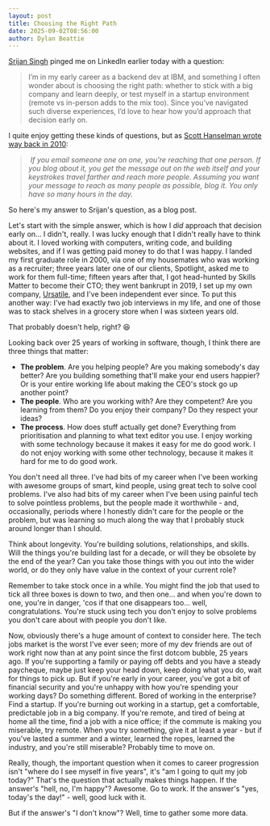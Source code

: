 ```yaml
---
layout: post
title: Choosing the Right Path
date: 2025-09-02T08:56:00
author: Dylan Beattie
---
```

[Srijan Singh](https://www.linkedin.com/in/srijan-dev/) pinged me on LinkedIn earlier today with a question:

> I’m in my early career as a backend dev at IBM, and something I often wonder about is choosing the right path: whether to stick with a big company and learn deeply, or test myself in a startup environment (remote vs in-person adds to the mix too). Since you’ve navigated such diverse experiences, I’d love to hear how you’d approach that decision early on.

I quite enjoy getting these kinds of questions, but as [Scott Hanselman wrote way back in 2010](https://www.hanselman.com/blog/do-they-deserve-the-gift-of-your-keystrokes):

> _&#160;If you email someone one on one, you're reaching that one person. If you blog about it, you get the message out on the web itself and your keystrokes travel farther and reach more people. Assuming you want your message to reach as many people as possible, blog it. You only have so many hours in the day._

So here's my answer to Srijan's question, as a blog post.

Let's start with the simple answer, which is how I _did_ approach that decision early on... I didn't, really. I was lucky enough that I didn't really have to think about it. I loved working with computers, writing code, and building websites, and if I was getting paid money to do that I was happy. I landed my first graduate role in 2000, via one of my housemates who was working as a recruiter; three years later one of our clients, Spotlight, asked me to work for them full-time; fifteen years after that, I got head-hunted by Skills Matter to become their CTO; they went bankrupt in 2019, I set up my own company, [Ursatile](https://ursatile.com/), and I've been independent ever since. To put this another way: I've had exactly two job interviews in my life, and one of those was to stack shelves in a grocery store when I was sixteen years old.

That probably doesn't help, right? 😆

Looking back over 25 years of working in software, though, I think there are three things that matter:

- **The problem**. Are you helping people? Are you making somebody's day better? Are you building something that'll make your end users happier? Or is your entire working life about making the CEO's stock go up another point?
- **The people**. Who are you working with? Are they competent? Are you learning from them? Do you enjoy their company? Do they respect your ideas?
- **The process**. How does stuff actually get done? Everything from prioritisation and planning to what text editor you use. I enjoy working with some technology because it makes it easy for me do good work. I do not enjoy working with some other technology, because it makes it hard for me to do good work.

You don't need all three. I've had bits of my career when I've been working with awesome groups of smart, kind people, using great tech to solve cool problems. I've also had bits of my career when I've been using painful tech to solve pointless problems, but the people made it worthwhile - and, occasionally, periods where I honestly didn't care for the people or the problem, but was learning so much along the way that I probably stuck around longer than I should. 

Think about longevity. You're building solutions, relationships, and skills. Will the things you're building last for a decade, or will they be obsolete by the end of the year? Can you take those things with you out into the wider world, or do they only have value in the context of your current role?

Remember to take stock once in a while. You might find the job that used to tick all three boxes is down to two, and then one... and when you're down to one, you're in danger, 'cos if that one disappears too... well, congratulations. You're stuck using tech you don't enjoy to solve problems you don't care about with people you don't like.

Now, obviously there's a huge amount of context to consider here. The tech jobs market is the worst I've ever seen; more of my dev friends are out of work right now than at any point since the first dotcom bubble, 25 years ago. If you're supporting a family or paying off debts and you have a steady paycheque, maybe just keep your head down, keep doing what you do, wait for things to pick up. But if you're early in your career, you've got a bit of financial security and you're unhappy with how you're spending your working days? Do something different. Bored of working in the enterprise? Find a startup. If you're burning out working in a startup, get a comfortable, predictable job in a big company. If you're remote, and tired of being at home all the time, find a job with a nice office; if the commute is making you miserable, try remote. When you try something, give it at least a year - but if you've lasted a summer and a winter, learned the ropes, learned the industry, and you're still miserable? Probably time to move on.

Really, though, the important question when it comes to career progression isn't "where do I see myself in five years", it's "am I going to quit my job today?" That's the question that actually makes things happen. If the answer's "hell, no, I'm happy"? Awesome. Go to work. If the answer's "yes, today's the day!" - well, good luck with it. 

But if the answer's "I don't know"? Well, time to gather some more data.
